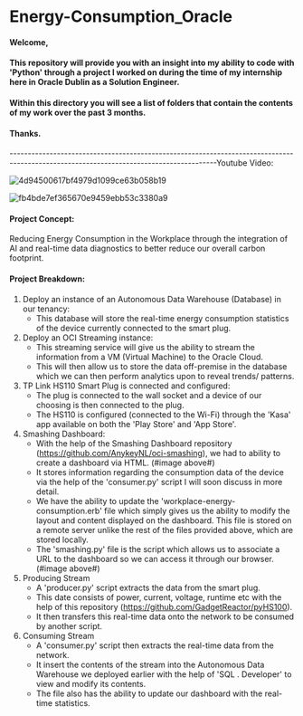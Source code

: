 # Energy-Consumption_Oracle

#### Welcome,

#### This repository will provide you with an insight into my ability to code with 'Python' through a project I worked on during the time of my internship here in Oracle Dublin as a Solution Engineer.

#### Within this directory you will see a list of folders that contain the contents of my work over the past 3 months.

#### Thanks.

---------------------------------------------------------------------------------------------------------------------------------------Youtube Video: 

![4d94500617bf4979d1099ce63b058b19](https://user-images.githubusercontent.com/36043248/64624320-67db3680-d3e2-11e9-9f16-ebc9d183f2cc.png)

![fb4bde7ef365670e9459ebb53c3380a9](https://user-images.githubusercontent.com/36043248/64599145-cb4c7080-d3b0-11e9-978c-755d521e0b7b.png)

#### Project Concept:

Reducing Energy Consumption in the Workplace through the integration of AI and real-time data diagnostics to better reduce our overall carbon footprint.

#### Project Breakdown:

1. Deploy an instance of an Autonomous Data Warehouse (Database) in our tenancy:
    - This database will store the real-time energy consumption statistics of the device currently connected to the smart plug.
2. Deploy an OCI Streaming instance:
    - This streaming service will give us the ability to stream the information from a VM (Virtual Machine) to the Oracle Cloud.
    - This will then allow us to store the data off-premise in the database which we can then perform analytics upon to reveal trends/
      patterns.
3. TP Link HS110 Smart Plug is connected and configured:
   - The plug is connected to the wall socket and a device of our choosing is then connected to the plug.
   - The HS110 is configured (connected to the Wi-Fi) through the 'Kasa' app available on both the 'Play Store' and 'App Store'.
4. Smashing Dashboard:
   - With the help of the Smashing Dashboard repository (https://github.com/AnykeyNL/oci-smashing), we had to ability to create a  dashboard via HTML. (#image above#)
   - It stores information regarding the consumption data of the device via the help of the 'consumer.py' script I will soon discuss in more detail.
   - We have the ability to update the 'workplace-energy-consumption.erb' file which simply gives us the ability to modify the layout and content displayed on the dashboard. This file is stored on a remote server unlike the rest of the files provided above, which are stored locally.
   - The 'smashing.py' file is the script which allows us to associate a URL to the dashboard so we can access it through our browser. (#image above#)
5. Producing Stream
   - A 'producer.py' script extracts the data from the smart plug. 
   - This date consists of power, current, voltage, runtime etc with the help of this repository        (https://github.com/GadgetReactor/pyHS100). 
   - It then transfers this real-time data onto the network to be consumed by another script.
6. Consuming Stream
   - A 'consumer.py' script then extracts the real-time data from the network.
   - It insert the contents of the stream into the Autonomous Data Warehouse we deployed earlier with the help of 'SQL   . 
     Developer' to view and modify its contents.
   - The file also has the ability to update our dashboard with the real-time statistics.



